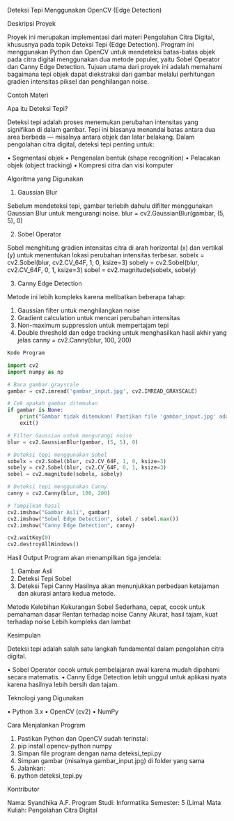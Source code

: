 
Deteksi Tepi Menggunakan OpenCV (Edge Detection)

Deskripsi Proyek

Proyek ini merupakan implementasi dari materi Pengolahan Citra Digital, khususnya pada topik Deteksi Tepi (Edge Detection).
Program ini menggunakan Python dan OpenCV untuk mendeteksi batas-batas objek pada citra digital menggunakan dua metode populer, yaitu Sobel Operator dan Canny Edge Detection.
Tujuan utama dari proyek ini adalah memahami bagaimana tepi objek dapat diekstraksi dari gambar melalui perhitungan gradien intensitas piksel dan penghilangan noise.

Contoh Materi

Apa itu Deteksi Tepi?

Deteksi tepi adalah proses menemukan perubahan intensitas yang signifikan di dalam gambar. Tepi ini biasanya menandai batas antara dua area berbeda — misalnya antara objek dan latar belakang.
Dalam pengolahan citra digital, deteksi tepi penting untuk:

•	Segmentasi objek
•	Pengenalan bentuk (shape recognition)
•	Pelacakan objek (object tracking)
•	Kompresi citra dan visi komputer

Algoritma yang Digunakan

1. Gaussian Blur

Sebelum mendeteksi tepi, gambar terlebih dahulu difilter menggunakan Gaussian Blur untuk mengurangi noise.
blur = cv2.GaussianBlur(gambar, (5, 5), 0)

2. Sobel Operator

Sobel menghitung gradien intensitas citra di arah horizontal (x) dan vertikal (y) untuk menentukan lokasi perubahan intensitas terbesar.
sobelx = cv2.Sobel(blur, cv2.CV_64F, 1, 0, ksize=3)
sobely = cv2.Sobel(blur, cv2.CV_64F, 0, 1, ksize=3)
sobel = cv2.magnitude(sobelx, sobely)

3. Canny Edge Detection

Metode ini lebih kompleks karena melibatkan beberapa tahap:

1.	Gaussian filter untuk menghilangkan noise
2.	Gradient calculation untuk mencari perubahan intensitas
3.	Non-maximum suppression untuk mempertajam tepi
4.	Double threshold dan edge tracking untuk menghasilkan hasil akhir yang jelas
canny = cv2.Canny(blur, 100, 200)

```Python
Kode Program

import cv2
import numpy as np

# Baca gambar grayscale
gambar = cv2.imread('gambar_input.jpg', cv2.IMREAD_GRAYSCALE)

# Cek apakah gambar ditemukan
if gambar is None:
    print("Gambar tidak ditemukan! Pastikan file 'gambar_input.jpg' ada di folder yang sama.")
    exit()

# Filter Gaussian untuk mengurangi noise
blur = cv2.GaussianBlur(gambar, (5, 5), 0)

# Deteksi tepi menggunakan Sobel
sobelx = cv2.Sobel(blur, cv2.CV_64F, 1, 0, ksize=3)
sobely = cv2.Sobel(blur, cv2.CV_64F, 0, 1, ksize=3)
sobel = cv2.magnitude(sobelx, sobely)

# Deteksi tepi menggunakan Canny
canny = cv2.Canny(blur, 100, 200)

# Tampilkan hasil
cv2.imshow("Gambar Asli", gambar)
cv2.imshow("Sobel Edge Detection", sobel / sobel.max())
cv2.imshow("Canny Edge Detection", canny)

cv2.waitKey(0)
cv2.destroyAllWindows()
```

Hasil Output
Program akan menampilkan tiga jendela:

1.	Gambar Asli
2.	Deteksi Tepi Sobel
3.	Deteksi Tepi Canny
Hasilnya akan menunjukkan perbedaan ketajaman dan akurasi antara kedua metode.

Metode	Kelebihan	Kekurangan
Sobel	Sederhana, cepat, cocok untuk pemahaman dasar	Rentan terhadap noise
Canny	Akurat, hasil tajam, kuat terhadap noise	Lebih kompleks dan lambat
		
Kesimpulan

Deteksi tepi adalah salah satu langkah fundamental dalam pengolahan citra digital.

•	Sobel Operator cocok untuk pembelajaran awal karena mudah dipahami secara matematis.
•	Canny Edge Detection lebih unggul untuk aplikasi nyata karena hasilnya lebih bersih dan tajam.

Teknologi yang Digunakan

•	Python 3.x
•	OpenCV (cv2)
•	NumPy

Cara Menjalankan Program

1.	Pastikan Python dan OpenCV sudah terinstal:
2.	pip install opencv-python numpy
3.	Simpan file program dengan nama deteksi_tepi.py
4.	Simpan gambar (misalnya gambar_input.jpg) di folder yang sama
5.	Jalankan:
6.	python deteksi_tepi.py

Kontributor

Nama: Syandhika A.F.
Program Studi: Informatika
Semester: 5 (Lima)
Mata Kuliah: Pengolahan Citra Digital
